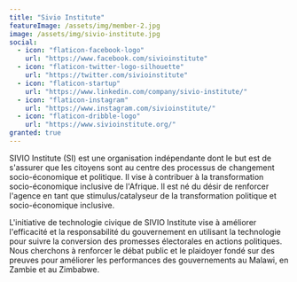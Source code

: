 ```yaml
---
title: "Sivio Institute"
featureImage: /assets/img/member-2.jpg
image: /assets/img/sivio-institute.jpg
social:
  - icon: "flaticon-facebook-logo"
    url: "https://www.facebook.com/sivioinstitute"
  - icon: "flaticon-twitter-logo-silhouette"
    url: "https://twitter.com/sivioinstitute"
  - icon: "flaticon-startup"
    url: "https://www.linkedin.com/company/sivio-institute/"
  - icon: "flaticon-instagram"
    url: "https://www.instagram.com/sivioinstitute/"
  - icon: "flaticon-dribble-logo"
    url: "https://www.sivioinstitute.org/"
granted: true
---
```

SIVIO Institute (SI) est une organisation indépendante dont le but est de s'assurer que les citoyens sont au centre des processus de changement socio-économique et politique. Il vise à contribuer à la transformation socio-économique inclusive de l'Afrique. Il est né du désir de renforcer l'agence en tant que stimulus/catalyseur de la transformation politique et socio-économique inclusive.

L'initiative de technologie civique de SIVIO Institute vise à améliorer l'efficacité et la responsabilité du gouvernement en utilisant la technologie pour suivre la conversion des promesses électorales en actions politiques. Nous cherchons à renforcer le débat public et le plaidoyer fondé sur des preuves pour améliorer les performances des gouvernements au Malawi, en Zambie et au Zimbabwe.
